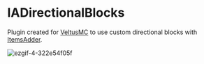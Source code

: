 ﻿# IADirectionalBlocks

<p>Plugin created for <a href="https://tienda.veltusmc.com/">VeltusMC</a> to use custom directional blocks with <a href="https://www.spigotmc.org/resources/73355/">ItemsAdder</a>.</p>

![ezgif-4-322e54f05f](https://user-images.githubusercontent.com/91278767/187912199-4a984b32-bf3c-4df6-983c-be18862420b7.gif)
